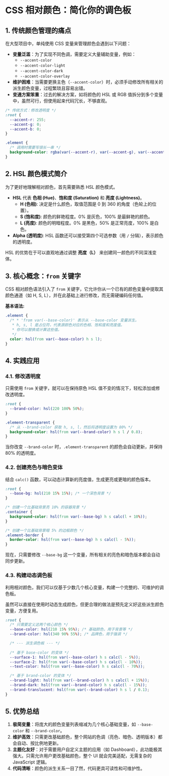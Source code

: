 # CSS 相对颜色：简化你的调色板

## 1\. 传统颜色管理的痛点

在大型项目中，单纯使用 CSS 变量来管理颜色会遇到以下问题：

  * **变量泛滥**：为了实现不同色调，需要定义大量辅助变量，例如：
      * `--accent-color`
      * `--accent-color-light`
      * `--accent-color-dark`
      * `--accent-color-overlay`
  * **维护困难**：当需要更换主色（`--accent-color`）时，必须手动修改所有相关的派生颜色变量，过程繁琐且容易出错。
  * **变通方案笨重**：过去的解决方案，如将颜色的 HSL 或 RGB 值拆分到多个变量中，虽然可行，但使用起来代码冗长，不够直观。

<!-- end list -->

```css
/* 传统方式：修改透明度 */
:root {
  --accent-r: 255;
  --accent-g: 0;
  --accent-b: 0;
}

.element {
  /* 调用时需要写很长一串 */
  background-color: rgba(var(--accent-r), var(--accent-g), var(--accent-b), 0.5);
}
```

## 2\. HSL 颜色模式简介

为了更好地理解相对颜色，首先需要熟悉 HSL 颜色模式。

  * **HSL** 代表 **色相 (Hue)**、**饱和度 (Saturation)** 和 **亮度 (Lightness)**。
      * **H (色相)**: 决定是什么颜色，取值范围是 0 到 360 的角度（色轮上的位置）。
      * **S (饱和度)**: 颜色的鲜艳程度。0% 是灰色，100% 是最鲜艳的颜色。
      * **L (亮度)**: 颜色的明暗程度。0% 是黑色，50% 是正常亮度，100% 是白色。
  * **Alpha (透明度)**: HSL 函数还可以接受第四个可选参数（用 `/` 分隔），表示颜色的透明度。

HSL 的优势在于可以直观地通过调整 **亮度（L）** 来创建同一颜色的不同深浅变体。

## 3\. 核心概念：`from` 关键字

CSS 相对颜色语法引入了 `from` 关键字，它允许你从一个已有的颜色变量中提取其颜色通道（如 H, S, L），并在此基础上进行修改，而无需硬编码任何值。

**基本语法:**

```css
.element {
  /* * 'from var(--base-color)' 表示从 --base-color 变量派生。
   * h, s, l 是占位符，代表源颜色对应的色相、饱和度和亮度值。
   * 你可以替换或计算这些值。
   */
  color: hsl(from var(--base-color) h s l);
}
```

## 4\. 实践应用

### 4.1. 修改透明度

只需使用 `from` 关键字，就可以在保持原色 HSL 值不变的情况下，轻松添加或修改透明度。

```css
:root {
  --brand-color: hsl(220 100% 50%);
}

.element-transparent {
  /* 从 --brand-color 获取 h, s, l，然后将透明度设置为 80% */
  background-color: hsl(from var(--brand-color) h s l / 0.8);
}
```

当你改变 `--brand-color` 时，`.element-transparent` 的颜色会自动更新，并保持 80% 的透明度。

### 4.2. 创建亮色与暗色变体

结合 `calc()` 函数，可以动态计算新的亮度值，生成更亮或更暗的颜色版本。

```css
:root {
  --base-bg: hsl(210 15% 15%); /* 一个深色背景 */
}

/* 创建一个比基础背景亮 10% 的容器背景 */
.container {
  background-color: hsl(from var(--base-bg) h s calc(l + 10%));
}

/* 创建一个比基础背景暗 5% 的边框颜色 */
.element-border {
  border-color: hsl(from var(--base-bg) h s calc(l - 5%));
}
```

现在，只需要修改 `--base-bg` 这一个变量，所有相关的亮色和暗色版本都会自动同步更新。

### 4.3. 构建动态调色板

利用相对颜色，我们可以仅基于少数几个核心变量，构建一个完整的、可维护的调色板。

虽然可以直接在使用时动态生成颜色，但更合理的做法是预先定义好这些派生颜色变量，方便复用。

```css
:root {
  /* 只需要定义这两个核心颜色 */
  --base-color: hsl(210 15% 95%); /* 基础颜色，用于背景等 */
  --brand-color: hsl(340 90% 55%); /* 品牌色，用于强调 */

  /* --- 派生调色板 --- */
  
  /* 基于 base-color 的变体 */
  --surface-1: hsl(from var(--base-color) h s calc(l - 5%));
  --surface-2: hsl(from var(--base-color) h s calc(l - 10%));
  --text-color: hsl(from var(--base-color) h s calc(l - 70%));

  /* 基于 brand-color 的变体 */
  --brand-light: hsl(from var(--brand-color) h s calc(l + 15%));
  --brand-dark: hsl(from var(--brand-color) h s calc(l - 15%));
  --brand-translucent: hsl(from var(--brand-color) h s l / 0.1);
}
```

## 5\. 优势总结

1.  **极简变量**：将庞大的颜色变量列表缩减为几个核心基础变量，如 `--base-color` 和 `--brand-color`。
2.  **维护高效**：只需更改基础颜色，整个网站的色调（亮色、暗色、透明版本）都会自动、按比例地更新。
3.  **主题化友好**：对于需要用户自定义主题的应用（如 Dashboard），此功能极其强大。只需允许用户更改基础颜色，整个 UI 就会完美适配，无需复杂的 JavaScript 逻辑。
4.  **代码清晰**：颜色的派生关系一目了然，代码更具可读性和可维护性。